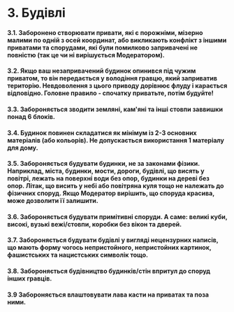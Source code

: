 # 3. Будівлі

#### 3.1. Заборонено створювати привати, які є порожніми, мізерно малими по одній з осей координат, або викликають конфлікт з іншими приватами та спорудами, які були помилково запривачені не повністю (так це чи ні вирішується Модератором).

#### 3.2. Якщо ваш незапривачений будинок опинився під чужим приватом, то він передається у володіння гравцю, який заприватив територію. Невдоволення з цього приводу дорівнює флуду і карається відповідно. Головне правило - спочатку приватьте, потім будуйте!

#### 3.3. Забороняється зводити земляні, кам'яні та інші стовпи заввишки понад 6 блоків.

#### 3.4. Будинок повинен складатися як мінімум із 2-3 основних матеріалів (або кольорів). Не допускається використання 1 матеріалу для дому.

#### 3.5. Забороняється будувати будинки, не за законами фізики. Наприклад, міста, будинки, мости, дороги, будівлі, що висять у повітрі, лежать на поверхні води без опор, будинки на дереві без опор. Літак, що висить у небі або повітряна куля тощо не належать до фізичних споруд. Якщо Модератор вирішить, що споруда красива, може дозволити її залишити.

#### 3.6. Забороняється будувати примітивні споруди. А саме: великі куби, високі, вузькі вежі/стовпи, коробки без вікон та дверей.

#### 3.7. Забороняється будувати будівлі у вигляді нецензурних написів, що мають форму чогось непристойного, непристойних картинок, фашистських та нацистських символік тощо.

#### 3.8. Забороняється будівництво будинків/стін впритул до споруд інших гравців.

#### 3.9 Забороняється влаштовувати лава касти на приватах та поза ними.
